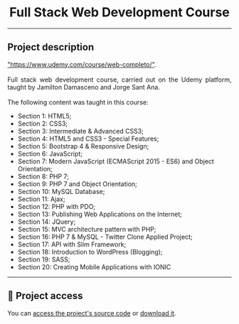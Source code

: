 <h1 align="center"> Full Stack Web Development Course</h1>

<hr>

## Project description

<p align="justify">
  <a href="https://www.udemy.com/course/web-completo/">"https://www.udemy.com/course/web-completo/"</a>. <br>
  <br>
  Full stack web development course, carried out on the Udemy platform, taught by Jamilton Damasceno and Jorge Sant Ana. <br>
  <br>
  The following content was taught in this course: <br>
  <ul>
    <li>Section 1: HTML5;</li>
    <li>Section 2: CSS3;</li>
    <li>Section 3: Intermediate & Advanced CSS3;</li>
    <li>Section 4: HTML5 and CSS3 - Special Features;</li>
    <li>Section 5: Bootstrap 4 & Responsive Design;</li>
    <li>Section 6: JavaScript;</li>
    <li>Section 7: Modern JavaScript (ECMAScript 2015 - ES6) and Object Orientation;</li>
    <li>Section 8: PHP 7;</li>
    <li>Section 9: PHP 7 and Object Orientation;</li>
    <li>Section 10: MySQL Database;</li>
    <li>Section 11: Ajax;</li>
    <li>Section 12: PHP with PDO;</li>
    <li>Section 13: Publishing Web Applications on the Internet;</li>
    <li>Section 14: JQuery;</li>
    <li>Section 15: MVC architecture pattern with PHP;</li>
    <li>Section 16: PHP 7 & MySQL - Twitter Clone Applied Project;</li>
    <li>Section 17: API with Slim Framework;</li>
    <li>Section 18: Introduction to WordPress (Blogging);</li>
    <li>Section 19: SASS;</li>
    <li>Section 20: Creating Mobile Applications with IONIC</li>
  </ul>
</p>

<hr>

## 📁 Project access

You can [access the project's source code](https://github.com/GabesSeven/full-stack-web-development/) or [download it](https://github.com/GabesSeven/full-stack-web-development/archive/refs/heads/main.zip).
